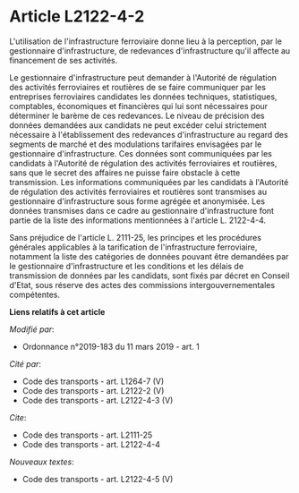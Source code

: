 # Article L2122-4-2

L'utilisation de l'infrastructure ferroviaire donne lieu à la perception, par le gestionnaire d'infrastructure, de redevances
d'infrastructure qu'il affecte au financement de ses activités. 

Le gestionnaire d'infrastructure peut demander à l'Autorité de régulation des activités ferroviaires et routières de se faire
communiquer par les entreprises ferroviaires candidates les données techniques, statistiques, comptables, économiques et
financières qui lui sont nécessaires pour déterminer le barème de ces redevances. Le niveau de précision des données
demandées aux candidats ne peut excéder celui strictement nécessaire à l'établissement des redevances d'infrastructure au
regard des segments de marché et des modulations tarifaires envisagées par le gestionnaire d'infrastructure. Ces données sont
communiquées par les candidats à l'Autorité de régulation des activités ferroviaires et routières, sans que le secret des
affaires ne puisse faire obstacle à cette transmission. Les informations communiquées par les candidats à l'Autorité de
régulation des activités ferroviaires et routières sont transmises au gestionnaire d'infrastructure sous forme agrégée et
anonymisée. Les données transmises dans ce cadre au gestionnaire d'infrastructure font partie de la liste des informations
mentionnées à l'article L. 2122-4-4. 

Sans préjudice de l'article L. 2111-25, les principes et les procédures générales applicables à la tarification de
l'infrastructure ferroviaire, notamment la liste des catégories de données pouvant être demandées par le gestionnaire
d'infrastructure et les conditions et les délais de transmission de données par les candidats, sont fixés par décret en
Conseil d'Etat, sous réserve des actes des commissions intergouvernementales compétentes.

**Liens relatifs à cet article**

_Modifié par_:

  - Ordonnance n°2019-183 du 11 mars 2019 - art. 1

_Cité par_:

  - Code des transports - art. L1264-7 (V)
  - Code des transports - art. L2122-2 (V)
  - Code des transports - art. L2122-4-3 (V)

_Cite_:

  - Code des transports - art. L2111-25
  - Code des transports - art. L2122-4-4

_Nouveaux textes_:

  - Code des transports - art. L2122-4-5 (V)
